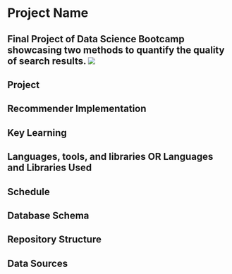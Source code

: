 # Project Name
Final Project of Data Science Bootcamp showcasing two methods to quantify the quality of search results.
![](http://w3.org/Icons/valid-xhtml10)
----
## Project

## Recommender Implementation

## Key Learning

## Languages, tools, and libraries OR Languages and Libraries Used

## Schedule

## Database Schema

## Repository Structure

## Data Sources

